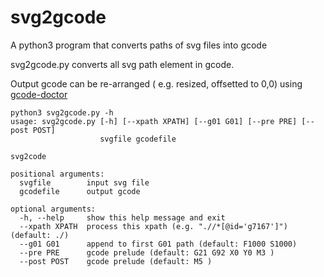 # svg2gcode
A python3 program that converts paths of svg files into gcode

svg2gcode.py converts all svg path element in gcode.

Output gcode can be re-arranged ( e.g. resized, offsetted to 0,0) using [gcode-doctor](https://github.com/fzellini/gcode-doctor)

```
python3 svg2gcode.py -h
usage: svg2gcode.py [-h] [--xpath XPATH] [--g01 G01] [--pre PRE] [--post POST]
                    svgfile gcodefile

svg2code

positional arguments:
  svgfile        input svg file
  gcodefile      output gcode

optional arguments:
  -h, --help     show this help message and exit
  --xpath XPATH  process this xpath (e.g. ".//*[@id='g7167']") (default: ./)
  --g01 G01      append to first G01 path (default: F1000 S1000)
  --pre PRE      gcode prelude (default: G21 G92 X0 Y0 M3 )
  --post POST    gcode prelude (default: M5 )
```
